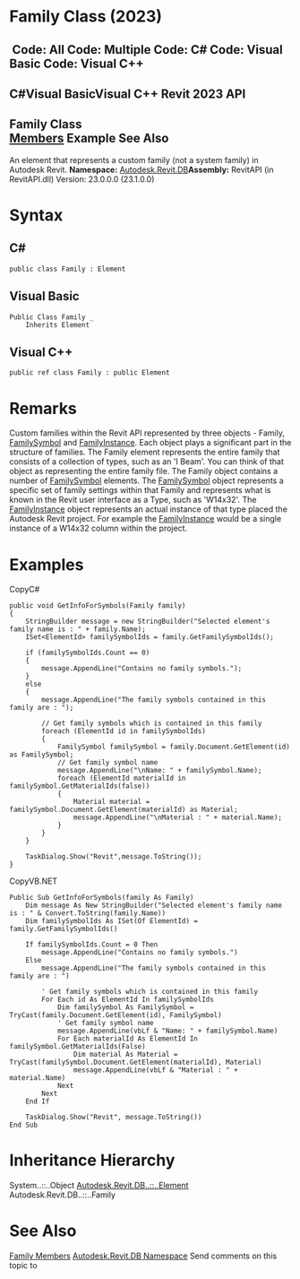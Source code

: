 # Family Class (2023)

﻿
 Code: All Code: Multiple Code: C# Code: Visual Basic Code: Visual C++   
---  
C#Visual BasicVisual C++
Revit 2023 API  
---  
Family Class  
[Members](f3615aef-5a80-26d7-fe0d-18fc4285a277.md "Family Members") Example See Also  
---  
An element that represents a custom family (not a system family) in Autodesk Revit. 
**Namespace:** [Autodesk.Revit.DB](87546ba7-461b-c646-cbb1-2cb8f5bff8b2.md "Autodesk.Revit.DB Namespace")**Assembly:** RevitAPI (in RevitAPI.dll) Version: 23.0.0.0 (23.1.0.0)
# Syntax
C#  
---  
```text
public class Family : Element
```
  
Visual Basic  
---  
```text
Public Class Family _
	Inherits Element
```
  
Visual C++  
---  
```text
public ref class Family : public Element
```
  
# Remarks
Custom families within the Revit API represented by three objects - Family, [FamilySymbol](a1acaed0-6a62-4c1d-94f5-4e27ce0923d3.md "FamilySymbol Class") and [FamilyInstance](0d2231f8-91e6-794f-92ae-16aad8014b27.md "FamilyInstance Class"). Each object plays a significant part in the structure of families. The Family element represents the entire family that consists of a collection of types, such as an 'I Beam'. You can think of that object as representing the entire family file. The Family object contains a number of [FamilySymbol](a1acaed0-6a62-4c1d-94f5-4e27ce0923d3.md "FamilySymbol Class") elements. The [FamilySymbol](a1acaed0-6a62-4c1d-94f5-4e27ce0923d3.md "FamilySymbol Class") object represents a specific set of family settings within that Family and represents what is known in the Revit user interface as a Type, such as 'W14x32'. The [FamilyInstance](0d2231f8-91e6-794f-92ae-16aad8014b27.md "FamilyInstance Class") object represents an actual instance of that type placed the Autodesk Revit project. For example the [FamilyInstance](0d2231f8-91e6-794f-92ae-16aad8014b27.md "FamilyInstance Class") would be a single instance of a W14x32 column within the project. 
# Examples
CopyC#
```text
public void GetInfoForSymbols(Family family)
{
    StringBuilder message = new StringBuilder("Selected element's family name is : " + family.Name);
    ISet<ElementId> familySymbolIds = family.GetFamilySymbolIds();

    if (familySymbolIds.Count == 0)
    {
        message.AppendLine("Contains no family symbols.");
    }
    else
    {
        message.AppendLine("The family symbols contained in this family are : ");

        // Get family symbols which is contained in this family
        foreach (ElementId id in familySymbolIds)
        {
            FamilySymbol familySymbol = family.Document.GetElement(id) as FamilySymbol;
            // Get family symbol name
            message.AppendLine("\nName: " + familySymbol.Name);
            foreach (ElementId materialId in familySymbol.GetMaterialIds(false))
            {
                Material material = familySymbol.Document.GetElement(materialId) as Material;
                message.AppendLine("\nMaterial : " + material.Name);
            }
        }
    }

    TaskDialog.Show("Revit",message.ToString());
}
```

CopyVB.NET
```text
Public Sub GetInfoForSymbols(family As Family)
    Dim message As New StringBuilder("Selected element's family name is : " & Convert.ToString(family.Name))
    Dim familySymbolIds As ISet(Of ElementId) = family.GetFamilySymbolIds()

    If familySymbolIds.Count = 0 Then
        message.AppendLine("Contains no family symbols.")
    Else
        message.AppendLine("The family symbols contained in this family are : ")

        ' Get family symbols which is contained in this family
        For Each id As ElementId In familySymbolIds
            Dim familySymbol As FamilySymbol = TryCast(family.Document.GetElement(id), FamilySymbol)
            ' Get family symbol name
            message.AppendLine(vbLf & "Name: " + familySymbol.Name)
            For Each materialId As ElementId In familySymbol.GetMaterialIds(False)
                Dim material As Material = TryCast(familySymbol.Document.GetElement(materialId), Material)
                message.AppendLine(vbLf & "Material : " + material.Name)
            Next
        Next
    End If

    TaskDialog.Show("Revit", message.ToString())
End Sub
```

# Inheritance Hierarchy
System..::..Object [Autodesk.Revit.DB..::..Element](eb16114f-69ea-f4de-0d0d-f7388b105a16.md "Element Class") Autodesk.Revit.DB..::..Family
# See Also
[Family Members](f3615aef-5a80-26d7-fe0d-18fc4285a277.md "Family Members")
[Autodesk.Revit.DB Namespace](87546ba7-461b-c646-cbb1-2cb8f5bff8b2.md "Autodesk.Revit.DB Namespace")
Send comments on this topic to 
